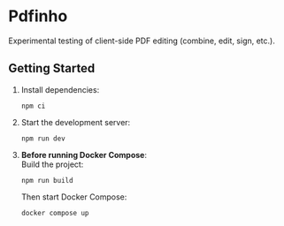 # Pdfinho
Experimental testing of client-side PDF editing (combine, edit, sign, etc.).

## Getting Started

1. Install dependencies:
   ```
   npm ci
   ```

2. Start the development server:
   ```
   npm run dev
   ```

3. **Before running Docker Compose**:  
   Build the project:
   ```
   npm run build
   ```

   Then start Docker Compose:
   ```
   docker compose up